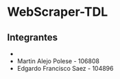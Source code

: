 # WebScraper-TDL

## Integrantes

- 
- Martin Alejo Polese - 106808
- Edgardo Francisco Saez - 104896